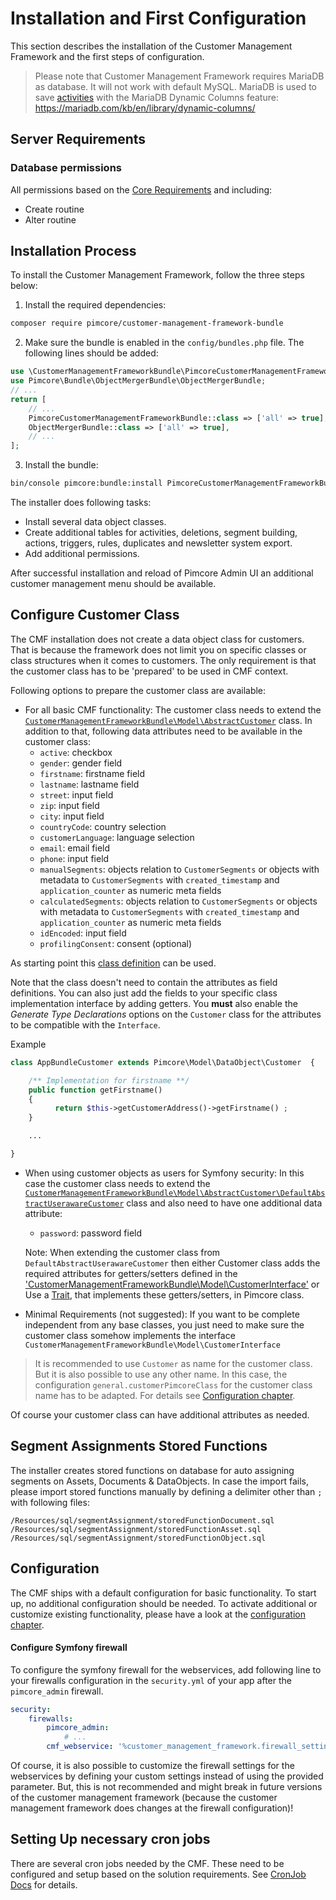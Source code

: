 # Installation and First Configuration

This section describes the installation of the Customer Management Framework and the first steps of configuration.

> Please note that Customer Management Framework requires MariaDB as database. It will not work with default MySQL. MariaDB is used to save [activities](../09_Activities/README.md) with the MariaDB Dynamic Columns feature: https://mariadb.com/kb/en/library/dynamic-columns/

## Server Requirements

### Database permissions

All permissions based on
the [Core Requirements](https://pimcore.com/docs/pimcore/10.6/Development_Documentation/Installation_and_Upgrade/System_Requirements.html#page_Permissions)
and including:

- Create routine
- Alter routine

## Installation Process
To install the Customer Management Framework, follow the three steps below:
1. Install the required dependencies:
```bash
composer require pimcore/customer-management-framework-bundle
```
2. Make sure the bundle is enabled in the `config/bundles.php` file. The following lines should be added:
```php
use \CustomerManagementFrameworkBundle\PimcoreCustomerManagementFrameworkBundle;
use Pimcore\Bundle\ObjectMergerBundle\ObjectMergerBundle;
// ...
return [
    // ...
    PimcoreCustomerManagementFrameworkBundle::class => ['all' => true],
    ObjectMergerBundle::class => ['all' => true],
    // ...
];
```
3. Install the bundle:
```bash
bin/console pimcore:bundle:install PimcoreCustomerManagementFrameworkBundle
```

The installer does following tasks:
* Install several data object classes.
* Create additional tables for activities, deletions, segment building, actions, triggers, rules, duplicates and
  newsletter system export.   
* Add additional permissions.

After successful installation and reload of Pimcore Admin UI an additional customer management menu should be available. 


## Configure Customer Class

The CMF installation does not create a data object class for customers. That is because the framework does not limit you
on specific classes or class structures when it comes to customers. The only requirement is that the customer class 
has to be 'prepared' to be used in CMF context. 

Following options to prepare the customer class are available:
 
* For all basic CMF functionality: The customer class needs to extend the 
  [`CustomerManagementFrameworkBundle\Model\AbstractCustomer`](https://github.com/pimcore/customer-data-framework/blob/master/src/Model/AbstractCustomer.php) 
  class. In addition to that, following data attributes need to be available in the customer class:
  * `active`: checkbox
  * `gender`: gender field
  * `firstname`: firstname field
  * `lastname`: lastname field
  * `street`: input field
  * `zip`: input field
  * `city`: input field
  * `countryCode`: country selection
  * `customerLanguage`: language selection
  * `email`: email field
  * `phone`: input field
  * `manualSegments`: objects relation to `CustomerSegments` or objects with metadata to `CustomerSegments` with 
     `created_timestamp` and `application_counter` as numeric meta fields
  * `calculatedSegments`: objects relation to `CustomerSegments` or objects with metadata to `CustomerSegments` with 
     `created_timestamp` and `application_counter` as numeric meta fields
  * `idEncoded`: input field
  * `profilingConsent`: consent (optional)
  
As starting point this [class definition](https://github.com/pimcore/customer-data-framework/blob/master/install/class_source/optional/class_Customer_export.json) can be used.

Note that the class doesn't need to contain the attributes as field definitions. You can also just add the fields to your specific class implementation interface by adding getters. You **must** also enable the _Generate Type Declarations_ options on the `Customer` class for the attributes to be compatible with the `Interface`.
  

  Example
  ```php
  class AppBundleCustomer extends Pimcore\Model\DataObject\Customer  {

      /** Implementation for firstname **/
      public function getFirstname()
      {
            return $this->getCustomerAddress()->getFirstname() ;
      }

      ...

  }
  ```
 
 
* When using customer objects as users for Symfony security: In this case the customer class needs to extend the 
  [`CustomerManagementFrameworkBundle\Model\AbstractCustomer\DefaultAbstractUserawareCustomer`](https://github.com/pimcore/customer-data-framework/blob/master/src/Model/AbstractCustomer/DefaultAbstractUserawareCustomer.php) 
  class and also need to have one additional data attribute:
  * `password`: password field

  Note: When extending the customer class from `DefaultAbstractUserawareCustomer` then either Customer class adds the required attributes for 
 getters/setters defined in the ['CustomerManagementFrameworkBundle\Model\CustomerInterface'](https://github.com/pimcore/customer-data-framework/blob/master/src/Model/CustomerInterface.php)
    or Use a [Trait](https://gist.github.com/dvesh3/ee88f6a7b75ea65f9f1db981b682e7cd), that implements these getters/setters, in Pimcore class.
 
* Minimal Requirements (not suggested): If you want to be complete independent from any base classes, you just need to 
  make sure the customer class somehow implements the interface `CustomerManagementFrameworkBundle\Model\CustomerInterface`

> It is recommended to use `Customer` as name for the customer class. But it is also possible to use any other name. 
> In this case, the configuration `general.customerPimcoreClass` for the customer class name has to be adapted. For details
> see [Configuration chapter](../03_Configuration.md). 
      
Of course your customer class can have additional attributes as needed.
   
## Segment Assignments Stored Functions
The installer creates stored functions on database for auto assigning segments on Assets, Documents & DataObjects.
In case the import fails, please import stored functions manually by defining a delimiter other than `;` with following files:

```
/Resources/sql/segmentAssignment/storedFunctionDocument.sql
/Resources/sql/segmentAssignment/storedFunctionAsset.sql
/Resources/sql/segmentAssignment/storedFunctionObject.sql
```
## Configuration

The CMF ships with a default configuration for basic functionality. To start up, no additional configuration should be 
needed. To activate additional or customize existing functionality, please have a look at the 
[configuration chapter](../03_Configuration.md).  

#### Configure Symfony firewall
To configure the symfony firewall for the webservices, add following line to your firewalls configuration
in the `security.yml` of your app after the `pimcore_admin` firewall.

```yml 
security:
    firewalls:
        pimcore_admin: 
            # ...
        cmf_webservice: '%customer_management_framework.firewall_settings%'
```
Of course, it is also possible to customize the firewall settings for the webservices by defining your custom settings instead
of using the provided parameter. But, this is not recommended and might break in future versions of the customer 
management framework (because the customer management framework does changes at the firewall configuration)!

## Setting Up necessary cron jobs
There are several cron jobs needed by the CMF. These need to be configured and setup based on the solution requirements. 
See [CronJob Docs](../04_Cronjobs.md) for details. 

